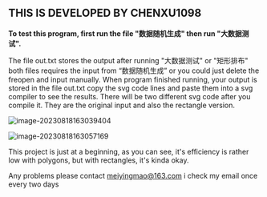 ## THIS IS DEVELOPED BY CHENXU1098

**To test this program, first run the file "数据随机生成" then run "大数据测试".**

The file out.txt stores the output after running "大数据测试" or "矩形排布" both files requires the input from “数据随机生成” or you could just delete the freopen and input manually. When program finished running, your output is stored in the file out.txt copy the svg code lines and paste them into a svg compiler to see the results. There will be two different svg code after you compile it. They are the original input and also the rectangle version.

![image-20230818163039404](C:\Users\drwen\AppData\Roaming\Typora\typora-user-images\image-20230818163039404.png)

![image-20230818163057169](C:\Users\drwen\AppData\Roaming\Typora\typora-user-images\image-20230818163057169.png)

This project is just at a beginning, as you can see, it's efficiency is rather low with polygons, but with rectangles, it's kinda okay.

Any problems please contact meiyingmao@163.com i check my email once every two days
